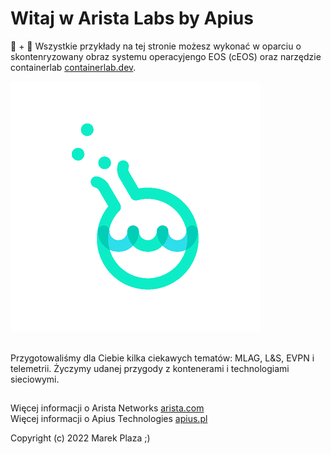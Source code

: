 # Witaj w Arista Labs by Apius    


🐳 + 🧪 
Wszystkie przykłady na tej stronie możesz wykonać w oparciu o skontenryzowany obraz systemu operacyjengo EOS (cEOS) oraz narzędzie containerlab [containerlab.dev](https://containerlab.dev). 

![apiuslab](apiuslab.png)

<br>Przygotowaliśmy dla Ciebie kilka ciekawych tematów: MLAG, L&S, EVPN i telemetrii. Życzymy udanej przygody z kontenerami i technologiami sieciowymi.

    
## 
Więcej informacji o Arista Networks [arista.com](https://arista.com) <br/>
Więcej informacji o Apius Technologies [apius.pl](https://apius.pl)   

Copyright (c) 2022 Marek Plaza ;)

